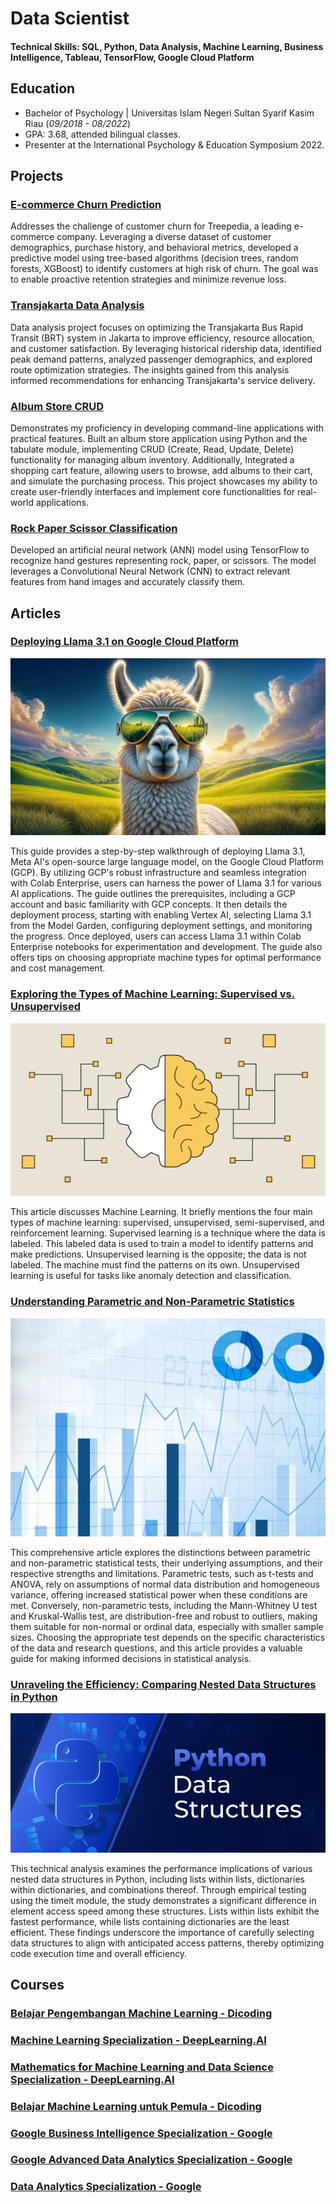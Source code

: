 # Data Scientist

#### Technical Skills: SQL, Python, Data Analysis, Machine Learning, Business Intelligence, Tableau, TensorFlow, Google Cloud Platform

## Education 			        		
- Bachelor of Psychology | Universitas Islam Negeri Sultan Syarif Kasim Riau (_09/2018 - 08/2022_)
- GPA: 3.68, attended bilingual classes.
- Presenter at the International Psychology & Education Symposium 2022. 

## Projects
### [E-commerce Churn Prediction](https://github.com/kevinadityaikhsan/e-commerce-churn-prediction)
Addresses the challenge of customer churn for Treepedia, a leading e-commerce company. Leveraging a diverse dataset of customer demographics, purchase history, and behavioral metrics, developed a predictive model using tree-based algorithms (decision trees, random forests, XGBoost) to identify customers at high risk of churn. The goal was to enable proactive retention strategies and minimize revenue loss.
### [Transjakarta Data Analysis](https://github.com/kevinadityaikhsan/transjakarta-data-analysis)
Data analysis project focuses on optimizing the Transjakarta Bus Rapid Transit (BRT) system in Jakarta to improve efficiency, resource allocation, and customer satisfaction. By leveraging historical ridership data, identified peak demand patterns, analyzed passenger demographics, and explored route optimization strategies. The insights gained from this analysis informed recommendations for enhancing Transjakarta's service delivery.
### [Album Store CRUD](https://github.com/kevinadityaikhsan/album-store-crud)
Demonstrates my proficiency in developing command-line applications with practical features. Built an album store application using Python and the tabulate module, implementing CRUD (Create, Read, Update, Delete) functionality for managing album inventory. Additionally, Integrated a shopping cart feature, allowing users to browse, add albums to their cart, and simulate the purchasing process. This project showcases my ability to create user-friendly interfaces and implement core functionalities for real-world applications.
### [Rock Paper Scissor Classification](https://www.kaggle.com/code/kevinadityaikhsan/cnn-model-of-rock-paper-scissor)
Developed an artificial neural network (ANN) model using TensorFlow to recognize hand gestures representing rock, paper, or scissors. The model leverages a Convolutional Neural Network (CNN) to extract relevant features from hand images and accurately classify them.

## Articles
### [Deploying Llama 3.1 on Google Cloud Platform](https://medium.com/@kevinadityaikhsan15/deploying-llama-3-1-on-google-cloud-platform-abe802fc1631)

![Cloud Computing](/assets/image/llama-sunglasses-featured.jpg)

This guide provides a step-by-step walkthrough of deploying Llama 3.1, Meta AI's open-source large language model, on the Google Cloud Platform (GCP). By utilizing GCP's robust infrastructure and seamless integration with Colab Enterprise, users can harness the power of Llama 3.1 for various AI applications. The guide outlines the prerequisites, including a GCP account and basic familiarity with GCP concepts. It then details the deployment process, starting with enabling Vertex AI, selecting Llama 3.1 from the Model Garden, configuring deployment settings, and monitoring the progress. Once deployed, users can access Llama 3.1 within Colab Enterprise notebooks for experimentation and development. The guide also offers tips on choosing appropriate machine types for optimal performance and cost management.
### [Exploring the Types of Machine Learning: Supervised vs. Unsupervised](https://medium.com/@kevinadityaikhsan15/exploring-the-types-of-machine-learning-supervised-vs-unsupervised-9642c14a8399)

![Machine Learning](/assets/image/Machine-learning-def-.png)

This article discusses Machine Learning. It briefly mentions the four main types of machine learning: supervised, unsupervised, semi-supervised, and reinforcement learning. Supervised learning is a technique where the data is labeled. This labeled data is used to train a model to identify patterns and make predictions. Unsupervised learning is the opposite; the data is not labeled. The machine must find the patterns on its own. Unsupervised learning is useful for tasks like anomaly detection and classification.
### [Understanding Parametric and Non-Parametric Statistics](https://medium.com/@kevinadityaikhsan15/understanding-parametric-and-non-parametric-statistics-d3725be26829)

![Data Analysis](/assets/image/Statistics-1.jpg)

This comprehensive article explores the distinctions between parametric and non-parametric statistical tests, their underlying assumptions, and their respective strengths and limitations. Parametric tests, such as t-tests and ANOVA, rely on assumptions of normal data distribution and homogeneous variance, offering increased statistical power when these conditions are met. Conversely, non-parametric tests, including the Mann-Whitney U test and Kruskal-Wallis test, are distribution-free and robust to outliers, making them suitable for non-normal or ordinal data, especially with smaller sample sizes. Choosing the appropriate test depends on the specific characteristics of the data and research questions, and this article provides a valuable guide for making informed decisions in statistical analysis.
### [Unraveling the Efficiency: Comparing Nested Data Structures in Python](https://medium.com/@kevinadityaikhsan15/unraveling-the-efficiency-comparing-nested-data-structures-in-python-8039fd4aeea6)

![Python](/assets/image/pythondatastructuresmin.png)

This technical analysis examines the performance implications of various nested data structures in Python, including lists within lists, dictionaries within dictionaries, and combinations thereof. Through empirical testing using the timeit module, the study demonstrates a significant difference in element access speed among these structures. Lists within lists exhibit the fastest performance, while lists containing dictionaries are the least efficient. These findings underscore the importance of carefully selecting data structures to align with anticipated access patterns, thereby optimizing code execution time and overall efficiency.

## Courses
### [Belajar Pengembangan Machine Learning - Dicoding]()
### [Machine Learning Specialization - DeepLearning.AI]()
### [Mathematics for Machine Learning and Data Science Specialization - DeepLearning.AI]()
### [Belajar Machine Learning untuk Pemula - Dicoding](https://www.dicoding.com/certificates/GRX5QJO0VZ0M)
### [Google Business Intelligence Specialization - Google](https://www.coursera.org/account/accomplishments/specialization/8KJX5W8V2V7U)
### [Google Advanced Data Analytics Specialization - Google](https://www.coursera.org/account/accomplishments/specialization/VCJGK8XC2LKX)
### [Data Analytics Specialization - Google](https://www.coursera.org/account/accomplishments/specialization/65YPCUBSY8SJ)
